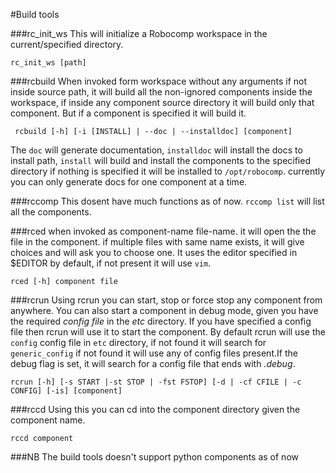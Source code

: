 #Build tools

###rc_init_ws
This will initialize a Robocomp workspace in the current/specified directory.
    
    rc_init_ws [path]

###rcbuild
When invoked form workspace without any arguments if not inside source path, it will build all the non-ignored components inside the workspace,  if inside any component source directory it will build only that component. But if a component is specified it will build it.
    
     rcbuild [-h] [-i [INSTALL] | --doc | --installdoc] [component]

The `doc` will generate documentation, `installdoc` will install the docs to install path, `install` will build and install the components to the specified directory if nothing is specified it will be installed to `/opt/robocomp`. currently you can only generate docs for one component at a time.


###rccomp
This dosent have much functions as of now. `rccomp list` will list all the components.


###rced
when invoked as component-name file-name. it will open the the file in the component. if multiple files with same name exists, it will give choices and will ask you to choose one. It uses the editor specified in $EDITOR by default, if not present it will use `vim`.

    rced [-h] component file


###rcrun
Using rcrun you can start, stop or force stop any component from anywhere. You can also start a component in debug mode, given you have the required *config file* in the *etc* directory. If you have specified a config file then rcrun will use it to start the component. By default rcrun will use the `config` config file in `etc` directory, if not found it will search for `generic_config` if not found it will use any of config files present.If the debug flag is set, it will search for a config file that ends with *.debug*.

    rcrun [-h] [-s START |-st STOP | -fst FSTOP] [-d | -cf CFILE | -c CONFIG] [-is] [component]


###rccd
Using this you can cd into the component directory given the component name.

    rccd component

###NB
The build tools doesn't support python components as of now